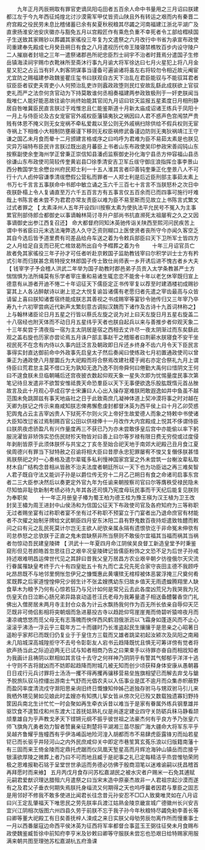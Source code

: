 <!-- { "loadSidebar": true } -->
　　九年正月丙辰朔取有罪官吏谪凤阳屯田者五百余人命中书量用之三月诏曰朕建都江左于今九年西征炖煌北讨沙漠需军甲仗皆资山陕且外有转运之艰而内有秦晋二府宫殿之役民劳未息比稽储蓄已余有矣夏秋税粮其尽蠲之河南福建江浙北平湖广及直隶扬淮安池安庆徽亦与豁免五月以宫殿匠作有乘危负重不幸死者令工部给槥椟国子生送致其家赐钞以葬蠲其家徭役三年复为文遣祭之六月改行中书省为承宣布政使司重建奉先殿成七月癸丑朔日有食之八月遣视历代帝王陵寝禁樵牧百步内设守陵户二人摧崩者封培之三年一遣祭诸郡邑所祀忠臣烈士祠宇不治者时葺焉分遣国子生修岳镇海渎祠宇赐巾衣靴袜所至斋沐行事九月谕大将军徐达曰七月火星犯上将八月金星又犯之占云当有奸人刺客阴谋事当谨备可遍谕诸将虽左右将较勿令相近故元阉宦尤宜防之赐福建参政魏鉴瞿庄玺书曰朕观自古天下治乱在君臣能驭与不能驭耳君者驭臣臣者驭吏夫胥吏小人何预治乱吏诈则蠧政政堕则民灴安故乱繇此成朕欲上官驭吏礼而严之法奈何贪官动为下持莫敢谁何丞相奏福建两参政致极刑于一奸吏朕闻当哉唯仁人能好能恶故往谕尔尚终始能其官闰九月诏曰钦天监报五星紊度日月相刑静居自咎唯冀臣民直言朕过于戏惟忠且仁能鉴斯道十月新太庙成诏诸王练兵于凤阳十一月上与侍臣论及古女宠宦官外戚权臣藩镇夷狄之祸因曰人君不惑声色宫闱禁严贵贱有体恩不掩义则无女宠祸不牵私爱裁以至公则无外戚祸扫除供给不假兵权则无宦寺祸上下相维小大相制防壅蔽谨下移则无权臣祸修武备谨边防则无夷狄祸靖江王守谦之国乙未月食而晕十二月颁建言格或序之曰呜呼为君难为臣不易茹太素是也朕见灾异万端特布臣民许言朕过既出逾月蕃臣上书者山东布政使吴印参政宋善阎钝山东按察副使余奎海州学正曾秉正崇信知县潘卣监察御史孙化海宁县丞方仲容福山县丞徐谦山东布政使司简较传奎黄岩县□徐季清安吉卫军丘绂守御庄浪指挥佥事李景山西分教国学生余懋台州府民郑士利一十五人淮其言者印善钝奎秉正化奎景八人不可行十六人卣仲容谦季清绂懋假公营私而罪者一人郑士利是后近臣刑部主事茹太素上书万七千言言五事朕命中书郎中敏立诵之玉六千三百七十言言不当朕怒朴之次日中夜朕卧榻上令人复诵直至万六千五百言方有五事言仅五百余而已而四事可施行吁难哉上书陈言者未尝不为君君亦常友责臣以难为臣不易至斯而见故立上书陈言式繁文过式者罪之 【 太素泽州人五年开设四川按察太素为使执法平允民号不冤入为主事累官刑部侍郎佥都御史以事谪翰林简讨寻升户部尚书抗直濒死太祖屡宥之久之又因事谪御史出参江西复召还】 命大都督府同知沐英驰传诣关陕西至熙河问民疾苦上谓中书省臣曰元末选法淹弊选人久守乏资则糊口上医使贤者丧所守今亦闻久客空乏其自今选后皆予道里费有司差品给舟车送之着为令敕兵部臣曰天下卫所军士皆四方之人月给足自支而已死亡棺敛曷所出自今予槥葬之着为令 
　　十年三月诏官员亡故者免其家徭役三年子孙才可任者听赴京敕国子监助教钱宰曰尔积学训士士方有矜式引年而归朕甚念焉特授文林郎国子传士致仕尚师表一乡开诱后进不愧古者乡大夫 【 钱宰字子予会稽人洪武二年举为国子助教时郡邑弟子员贡入太学条教甚严士方惴惴惧为法所绳莫有乐学者宰庄重和易诸生辄恋恋不能舍十年以老乞休宰既归宣上德意有从游者开迪不惓二十年诏征天下儒臣定正书传宰复以荐至时建酒楼初成赐钞宴其上人各沾醉献诗以谢上览之大悦复谕旨诸儒有老愿归者先遣之宰齿最高与众皆请留上喜曰朕知诸耆宿终能成朕志其善视之书成赐宰等宴钞令驰传归又三年宰乃卒寿九十六初宰尝病近代新声太繁刻意古调拟汉魏而下诸作及古诗十九首词林称之】 上与翰林诸臣论日月五星之行皆以蔡氏左旋之说为对上曰天左旋日月五星右旋盖二十八宿经也附天体而不动日月五星纬乎天者也朕自起兵以来与善推步者仰观天象二十三年矣尝于清夜指一宿为主太阴居是宿之西相去丈许尽一夜太阴渐过而东矣繇此观之盖右旋也历家亦尝论焉五月诛户部主事赵干之稽赈者曰荆蕲水朕寝食不安干坐视民死不在念有内侍以久事内廷泛言及朝政即日斥还乡终身不齿六月令天下臣民言事得实封直达御前命中外政事先启皇太子然后奏闻曰使练政七月初置通政使司以曾秉正为通政使八月屋圜丘为大祀殿而将合祭焉改建社稷于阙右亦定合祭礼九月上谓侍臣曰荒君怠主莫不借口无为孰知无逸乃逸不则帝舜何曰倦勤大禹何曰惜阴文王何曰不遑食朕未旦临朝晡后还宫夜披衣数起仰观天象一星失次即为忧惕量度民事次第笔记待旦发遣非不欲暂安惟祗畏天命恐羣臣以天下无事便欲逸乐股肱既惰元首丛脞故言及此十月观心亭成召学士宋濂曰人心出入操存寔难朕罔敢遐逸如井中鱼虽不越范围未免跳踯兹有事天地庙社之日于此致斋庶几凝神体道上契冲漠将事之时对越在天卿为朕记之传示来裔咸知朕志俾弗懈愈虔封都督沐英为西平侯上曰十月乙卯荧惑犯舆鬼占云主吉宰凶贵人下狱死不尔则火灾上帝好生故爱德人而象之特敕中书使诸大臣知改愆省过焉制赐百官公田以供禄俸十一月改作大内宫殿成上悦其不侈谓侍臣曰朕夙夜虑骄盈凡有兴作量度再三不获已乃为亦未尝敢侈皇后宫中亦能偷以率下躬服浣濯皆非矫饰实恐伤民财殄天物皆对曰善上曰尔等岁禄有限日费无穷傥或过度侵年剥削皆原于此须体朕怀与共宝之丁亥冬至始合祀天地于南郊大祀殿己丑月食江夏侯周德兴有罪当下狱特赦之召谕将相大臣曰昔廖永忠犯罪屡宥不悛又复僭侈朕甚惜焉朕祭祀之时一心奏格及遣尔辈辄多私利慢神国家宫室之外未尝筑一台榭汝辈私取材木自广结构念昔相从皆赦不治夫法度者朝廷所以一天下也为功臣诎之再三难矣智人君子既自守法又能训子孙是以爵位传无穷十二月乙己朔日有食之命诸司启事东宫者二三大臣参决然后以奏更定外官九年为任谕来朝按察司官曰尔等膺秩受禄民隐未尽知恤非耻欤新制考绩必待九年其各还司慎乃宪度母玩民事而干天纪后能复见朕则为奉职矣 
　　十一年正月册皇子椿为蜀王柏为德王桂为豫王楧为汉王植为卫王改封吴王橚为周王进封中山侯汤和为信国公征天下布政使司官及各府知府为三等称职无过者赐坐宴有过称职者宴不坐有过不称职不预宴立于门宴者出乃退命庶官有材能者不次擢之始制牙牌给文武朝臣四月安东沐阳二县有野鬼数百夜持炬遣致牲醴而敕问之曰有元之乱民死莫计尔岂无主欲人祀欤亲属永隔有遗恨欤讫于非命冤未伸欤有司怠恭怒之忿欤朕于正直之鬼未尝缺祭非所当祭则不敢佞尔宜福其当福而祸其当祸者勿惊动吾民建皇陵碑 【 洪武十一年夏四月命江阴侯吴良督工新造皇堂予时秉鉴窥形但见苍颜皓首忽思往日之艰辛况皇陵碑记皆儒臣粉饰之文恐不足为后世子孙戒持述艰难明昌运俾世代见之其辞曰昔我父皇万居昌方农业艰辛朝夕彷徨俄尔天灾流行眷属罹缺皇考终于六十有四皇妣五十有九而亡孟兄先死合家守丧田主德不我顾呼叱昂昂既不与地邻里惘怅忽伊兄之慷慨惠此黄壤殡无棺椁被体恶裳浮掩三尺奠何肴浆既葬之后家道惶惶伸兄少弱生计不张孟嫂携幼东归故乡值天无雨遗蝗腾翔里人缺食草木为粮予乃何有心惊若狂乃与兄计如何是常兄云去此各度凶荒兄为我哭我为兄伤皇天白日泣断心肠兄弟异路哀动遥苍汪氏老母为我筹量遣子相送备醴馨香空门礼佛出入僧房居未两月寺主封仓众各为计云水飘扬我何作为百无所长依亲自辱仰天茫茫既非可倚侣影相将突朝烟而急进墓投古寺以趋跄仰穹崖崖嵬而倚碧听猿啼夜月而凄凉魂悠悠而觅父母无有志落魄而佒佯西风鹤泪俄浙沥以飞霜身如蓬逐风而不止心滚滚乎沸汤一浮云乎三载年方二十而疆时乃长淮盗起民生攘攘于是思亲之心昭著日遥盼乎家邦已而既归仍复业于于皇住方三载而又雄者跳梁初起汝颍次及凤阳之南厢未几陷城深高城隍拒守不去号令彰彰友人宕书云趋降既忧且惧无可筹详傍有觉者将欲声扬当此之际迫迫两无已试与知者相商乃告之曰果束手以待罪亦奋自而相戕知者为我画计且祷阴以默相如其言往十去守之何祥神乃阴阴乎有警其气郁郁乎洋洋十逃十守则不吉将就凶而不妨即起趋降而附城几被无知而创少顷获释身体安康从愚朝暮日日戎行元兵讨罪将士汤汤一攫不得再攫再骧移营易垒旌旗相望已而解去弃戈与鎗予脱旅队驭马控缰出游南士气舒而光倡农夫以入伍事业是匡不逾月而众集赤帜蔽野而盈冈率度清流戍守滁阳思亲询旧终日慨慷知仲姊己逝独存驸马与甥双驸马引儿来我栖外甥见舅如见娘此时孟嫂亦有知携儿挈女皆从傍次兄已殁又数载独遗寡妇野持筐因兵南北生计忙忙一时会聚如再生牵衣诉昔以难当于是家有眷属外练兵钢羣雄并驱饮食不遑暂戍和州东渡大江首抚姑熟礼仪是尚遂定建业四守关防砺兵秣马静看颉颃羣雄自为乎声教戈矛天下铿锵元纲不振乎彼世祖之法豪杰何有乎良方予乃张皇六师飞旗角亢勇者効力智者赞襄亲征荆楚将平湖湘三苗尽服广海大疆命大将军东平乎吴越齐鲁耀乎旌幢西有乎伊洛崤函地险河湟入胡都而市不易肆虎臣露锋刃而灿若星铓已而长驱乎井陉河山之内外民庶咸仰关中即定市巷笙箕玄菟乐浪以归版籍南藩十有三固而来王倚金陵而定鼎托虎踞而仪凤凰天堑星高而月辉沧海钟山镇岳而峦接乎银潢欲厚陵之微葬上者乃曰不可而地且臧于是祀事之礼已定每精洁乎烝尝惟劬荣罔极之恩难报勒石铭于呈堂世世承运而务德必彷佛于殷商泪笔以迷难谕嗣以抚昌稽首再拜愿时而来飨】 五月丙戊月食存问苏松嘉湖民之被水灾者户赐米一石免其逋赋元嗣君爱猷识理达腊殂六月遣祭之曰当宋末造中原豪杰故非一人君祖宗起沙漠而遂有之及君父子垂衣何期失焉朕托身缁流又何期得之天也呜呼曩者因君与羣臣之固志是用邻好不修我不敢多使进比闻君长往念昔元孙安忍不□□人致奠唯灵如在八月诏曰兴王定乱肇福天下唯思民之劳先朕率兵渡江姑熟金陵京畿宣城广德徽州长兴安吉宜兴江阴相次版图六州四县久劳于前朕不忘于我子孙今年秋粮特尽蠲免勑李善长等曰卿等董大祀殿工有日矣善抚梓人涑成之来日实朕父母劬劳辰勿离作所而慢重事士一月以西番屡寇边命西平侯沐英为征西将军率都督佥事蓝玉王弼往征癸未月食赐布政使魏鉴臧哲徐中前知府李亨米及钞敕曰卿等守服朕未尝忘也恐艰日给特赐家用服满来朝共图至理弛苏松嘉湖杭五府渔课 
